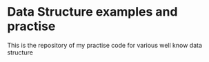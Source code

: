 # Data Structure examples and practise

This is the repository of my practise code for various well know data structure

